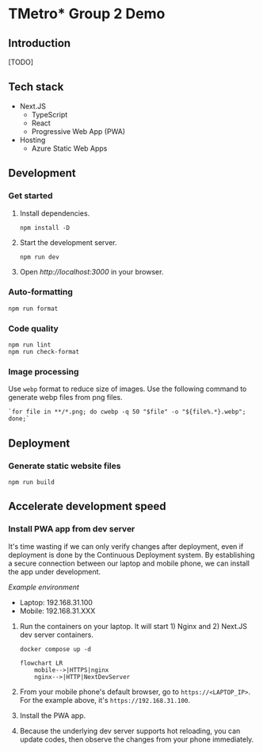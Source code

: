 # TMetro* Group 2 Demo

## Introduction

[TODO]

## Tech stack

* Next.JS
    * TypeScript
    * React
    * Progressive Web App (PWA)
* Hosting
    * Azure Static Web Apps

## Development

### Get started

1. Install dependencies.

    ```shell
    npm install -D
    ```

2. Start the development server.

    ```shell
    npm run dev
    ```

3. Open *http://localhost:3000* in your browser.

### Auto-formatting

```shell
npm run format
```

### Code quality

```shell
npm run lint
npm run check-format
```

### Image processing

Use `webp` format to reduce size of images. Use the following command to generate webp files from png files.

```shell
`for file in **/*.png; do cwebp -q 50 "$file" -o "${file%.*}.webp"; done;`
```

## Deployment

### Generate static website files

```shell
npm run build
```

## Accelerate development speed

### Install PWA app from dev server

It's time wasting if we can only verify changes after deployment, even if deployment is done by the Continuous
Deployment system. By establishing a secure connection between our laptop and mobile phone, we can install the app under
development.

*Example environment*

* Laptop: 192.168.31.100
* Mobile: 192.168.31.XXX

1. Run the containers on your laptop. It will start 1) Nginx and 2) Next.JS dev server containers.

    ```shell
    docker compose up -d
    ```

    ```mermaid
    flowchart LR
        mobile-->|HTTPS|nginx
        nginx-->|HTTP|NextDevServer
    ```
2. From your mobile phone's default browser, go to `https://<LAPTOP_IP>`. For the example above,
   it's `https://192.168.31.100`.
3. Install the PWA app.
4. Because the underlying dev server supports hot reloading, you can update codes, then observe the changes from your
   phone immediately.
